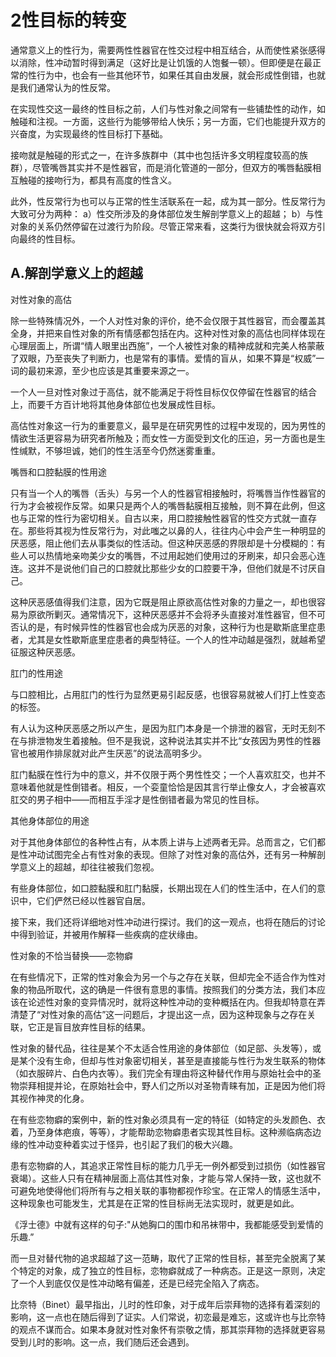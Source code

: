 ﻿# 2性目标的转变
通常意义上的性行为，需要两性性器官在性交过程中相互结合，从而使性紧张感得以消除，性冲动暂时得到满足（这好比是让饥饿的人饱餐一顿）。但即便是在最正常的性行为中，也会有一些其他环节，如果任其自由发展，就会形成性倒错，也就是我们通常认为的性反常。

在实现性交这一最终的性目标之前，人们与性对象之间常有一些铺垫性的动作，如触碰和注视。一方面，这些行为能够带给人快乐；另一方面，它们也能提升双方的兴奋度，为实现最终的性目标打下基础。

接吻就是触碰的形式之一，在许多族群中（其中也包括许多文明程度较高的族群），尽管嘴唇其实并不是性器官，而是消化管道的一部分，但双方的嘴唇黏膜相互触碰的接吻行为，都具有高度的性含义。

此外，性反常行为也可以与正常的性生活联系在一起，成为其一部分。性反常行为大致可分为两种：
a）性交所涉及的身体部位发生解剖学意义上的超越；
b）与性对象的关系仍然停留在过渡行为阶段。尽管正常来看，这类行为很快就会将双方引向最终的性目标。

## A.解剖学意义上的超越

对性对象的高估

除一些特殊情况外，一个人对性对象的评价，绝不会仅限于其性器官，而会覆盖其全身，并把来自性对象的所有情感都包括在内。这种对性对象的高估也同样体现在心理层面上，所谓“情人眼里出西施”，一个人被性对象的精神成就和完美人格蒙蔽了双眼，乃至丧失了判断力，也是常有的事情。爱情的盲从，如果不算是“权威”一词的最初来源，至少也应该是其重要来源之一。

一个人一旦对性对象过于高估，就不能满足于将性目标仅仅停留在性器官的结合上，而要千方百计地将其他身体部位也发展成性目标。

高估性对象这一行为的重要意义，最早是在研究男性的过程中发现的，因为男性的情欲生活更容易为研究者所触及；而女性一方面受到文化的压迫，另一方面也是生性缄默，不够坦诚，她们的性生活至今仍然迷雾重重。

嘴唇和口腔黏膜的性用途

只有当一个人的嘴唇（舌头）与另一个人的性器官相接触时，将嘴唇当作性器官的行为才会被视作反常。如果只是两个人的嘴唇黏膜相互接触，则不算在此例，但这也与正常的性行为密切相关。自古以来，用口腔接触性器官的性交方式就一直存在。那些将其视为性反常行为，对此嗤之以鼻的人，往往内心中会产生一种明显的厌恶感，阻止他们去从事类似的性活动。但这种厌恶感的界限却是十分模糊的：有些人可以热情地亲吻美少女的嘴唇，不过用起她们使用过的牙刷来，却只会恶心连连。这并不是说他们自己的口腔就比那些少女的口腔要干净，但他们就是不讨厌自己。

这种厌恶感值得我们注意，因为它既是阻止原欲高估性对象的力量之一，却也很容易为原欲所剿灭。通常情况下，这种厌恶感并不会将矛头直接对准性器官，但不可否认的是，有时候异性的性器官也会成为厌恶的对象，这种行为也是歇斯底里症患者，尤其是女性歇斯底里症患者的典型特征。一个人的性冲动越是强烈，就越希望征服这种厌恶感。

肛门的性用途

与口腔相比，占用肛门的性行为显然更易引起反感，也很容易就被人们打上性变态的标签。

有人认为这种厌恶感之所以产生，是因为肛门本身是一个排泄的器官，无时无刻不在与排泄物发生着接触。但不是我说，这种说法其实并不比“女孩因为男性的性器官也被用作排尿就对此产生厌恶”的说法高明多少。

肛门黏膜在性行为中的意义，并不仅限于两个男性性交；一个人喜欢肛交，也并不意味着他就是性倒错者。相反，一个娈童恰恰是因其言行举止像女人，才会被喜欢肛交的男子相中——而相互手淫才是性倒错者最为常见的性目标。

其他身体部位的用途

对于其他身体部位的各种性占有，从本质上讲与上述两者无异。总而言之，它们都是性冲动试图完全占有性对象的表现。但除了对性对象的高估外，还有另一种解剖学意义上的超越，却往往被我们忽视。

有些身体部位，如口腔黏膜和肛门黏膜，长期出现在人们的性生活中，在人们的意识中，它们俨然已经以性器官自居。

接下来，我们还将详细地对性冲动进行探讨。我们的这一观点，也将在随后的讨论中得到验证，并被用作解释一些疾病的症状缘由。

性对象的不恰当替换——恋物癖

在有些情况下，正常的性对象会为另一个与之存在关联，但却完全不适合作为性对象的物品所取代，这的确是一件很有意思的事情。按照我们的分类方法，我们本应该在论述性对象的变异情况时，就将这种性冲动的变种概括在内。但我却特意在弄清楚了“对性对象的高估”这一问题后，才提出这一点，因为这种现象与之存在关联，它正是盲目放弃性目标的结果。

性对象的替代品，往往是某个不太适合性用途的身体部位（如足部、头发等），或是某个没有生命，但却与性对象密切相关，甚至是直接能与性行为发生联系的物体（如衣服碎片、白色内衣等）。我们完全有理由将这种替代作用与原始社会中的圣物崇拜相提并论，在原始社会中，野人们之所以对圣物青睐有加，正是因为他们将其视作神灵的化身。

在有些恋物癖的案例中，新的性对象必须具有一定的特征（如特定的头发颜色、衣着，乃至身体疤痕，等等），才能帮助恋物癖患者实现其性目标。这种濒临病态边缘的性冲动变种着实过于怪异，也引起了我们的极大兴趣。

患有恋物癖的人，其追求正常性目标的能力几乎无一例外都受到过损伤（如性器官衰竭）。这些人只有在精神层面上高估其性对象，才能与常人保持一致，这也就不可避免地使得他们将所有与之相关联的事物都视作珍宝。在正常人的情感生活中，这种现象也可能发生，尤其是在正常的性目标尚无法实现时，就更是如此。

《浮士德》中就有这样的句子:"从她胸口的围巾和吊袜带中，我都能感受到爱情的乐趣.”

而一旦对替代物的追求超越了这一范畴，取代了正常的性目标，甚至完全脱离了某个特定的对象，成了独立的性目标，恋物癖就成了一种病态。正是这一原则，决定了一个人到底仅仅是性冲动略有偏差，还是已经完全陷入了病态。

比奈特（Binet）最早指出，儿时的性印象，对于成年后崇拜物的选择有着深刻的影响，这一点也在随后得到了证实。人们常说，初恋最是难忘，这或许也与比奈特的观点不谋而合。如果本身就对性对象怀有崇敬之情，那其崇拜物的选择就更容易受到儿时的影响。这一点，我们随后还会遇到。










